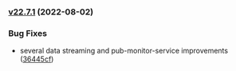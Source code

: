 ### [v22.7.1](https://github.com/idlab-discover/obelisk/compare/v22.7.0...v22.7.1) (2022-08-02)


### Bug Fixes

* several data streaming and pub-monitor-service improvements ([36445cf](https://github.com/idlab-discover/obelisk/commit/36445cf143a55d364fb0f9a42f88232d90f4c162))

